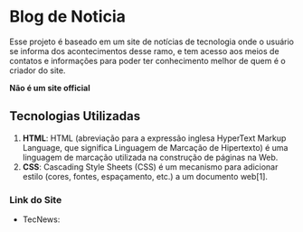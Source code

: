 # Blog de Noticia

Esse projeto é baseado em um site de notícias de tecnologia onde o usuário se informa dos acontecimentos desse ramo, e tem acesso aos meios de contatos e informações para poder ter conhecimento melhor de quem é o criador do site.

**Não é um site official**

## Tecnologias Utilizadas
1. **HTML**: HTML  (abreviação para a expressão inglesa HyperText Markup Language, que significa Linguagem de Marcação de Hipertexto) é uma linguagem de marcação utilizada na construção de páginas na Web.
2. **CSS**: Cascading Style Sheets (CSS) é um mecanismo para adicionar estilo (cores, fontes, espaçamento, etc.) a um documento web[1].

### Link do Site

* TecNews: [](https://kessyrezende.github.io/blog_Noticia/)
